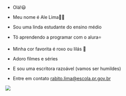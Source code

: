 - Olá!😃
- Meu nome é Ale Lima👩‍💻
- Sou uma linda estudante do ensino médio
- Tô aprendendo a programar com o alura⭐️
- Minha cor favorita é roxo ou lilás 💜
- Adoro filmes e séries
- E sou uma escritora razoável (vamos ser humildes)

- Entre em contato 
rabito.lima@escola.pr.gov.br 

![](https://media1.tenor.com/m/-Z8SXmChUiwAAAAd/ariana-grande-ariana-grande-kiss.gif)
